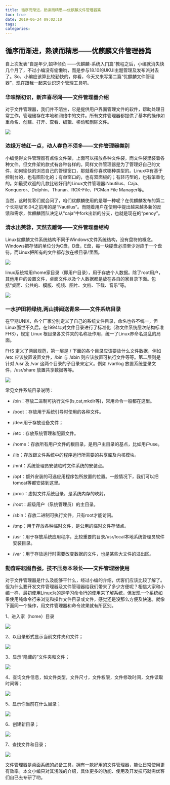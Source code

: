 ```yaml
---
title: 循序而渐进，熟读而精思——优麒麟文件管理器篇
toc: true
date: 2019-06-24 09:02:10
tags:
categories:
---
```






## 循序而渐进，熟读而精思——优麒麟文件管理器篇

自上次发表“自是年少,韶华倾负 ——优麒麟-系统入门篇”教程之后，小编就消失快几个月了，不过小编没有偷懒哟，而是参与18.10的UKUI主题管理及发布派对去了。So，小编应该算比较勤快的，你看，今天又来写第二篇“优麒麟文件管理器”，现在跟我一起来认识这个管理工具吧。


### 华味惭初识，新声喜尽闻——文件管理器介绍

对于文件管理器，我们并不陌生，它是提供用户界面管理文件的软件，帮助处理日常工作，管理储存在本地和网络中的文件。所有文件管理器都提供了基本的操作如重命名、创建、打开、查看、编辑、移动和删除文件。

![](http://www.ubuntukylin.com/upload/201811/1541910960206554.jpg)
### 浓绿万枝红一点，动人春色不须多——文件管理器类别

小编觉得文件管理器有点像文件架，上面可以摆放各种文件袋，而文件袋里装着各种文件。但文件架的款式有各种各样的。同样文件管理器是为了管理好自己的文件，如何愉快的浏览自己的管理窗口，那就看你喜欢哪种类型的。Linux中有基于控制台的，也有图形化的；有单窗口的，也有双面板的；有轻巧型的，也有笨重化的。如最受欢迎的几款比较好用的Linux文件管理器:Nautilus、Caja、Konqueror、Dolphin、Thunar、ROX-File、PCMan File Manager等。

当然，这时优客们就会问了，咱们优麒麟使用的是哪一种呢？在优麒麟发布的第二个长期版16.04之前用的是“Nautilus”。而随着用户在使用中提出越来越多新的反馈和需求，优麒麟团队决定从“caja”中fork出新的分支，也就是现在的“penoy”。
### 清水出芙蓉，天然去雕饰——文件管理器结构

Linux优麒麟文件系统结构不同于Windows文件系统结构，没有盘符的概念。Windows把存储的单位分为C盘，D盘，E盘，每一块硬盘必须至少对应于一个盘符。而Linux把所有的文件都存放在根目录/里面。

![](http://www.ubuntukylin.com/upload/201811/1541911000275209.png)

linux系统常用/home家目录（即用户目录），用于存放个人数据。除了root用户，其他用户的设置文件，桌面文件以及个人数据都是放在各自的家目录下面。包括“桌面、公共的、模版、视频、图片、文档、下载、音乐”等。

![](http://www.ubuntukylin.com/upload/201811/1541911035504246.png)
### 一水护田将绿绕,两山排闼送青来——文件系统目录

在早期UNIX，各个厂家分别定义了自己的系统文件目录，命名也各不统一，但Linux面世不久后，在1994年对文件目录进行了标准化（称文件系统层次结构标准FHS），规定 Linux 根目录各文件夹的名称及作用，统一了Linux界命名混乱的局面。

FHS 定义了两层规范，第一层是 / 下面的各个目录应该要放什么文件数据，例如 /etc 应该放置设置文件，/bin 与 /sbin 则应该放置可执行文件等等。第二层则是针对 /usr 及 /var 这两个目录的子目录来定义。例如 /var/log 放置系统登录文件，/usr/share 放置共享数据等等。

![](http://www.ubuntukylin.com/upload/201811/1541911061810851.png)

常见文件系统目录说明：

 * /bin：存放二进制可执行文件(ls,cat,mkdir等)，常用命令一般都在这里。

 * /boot：存放用于系统引导时使用的各种文件。

 * /dev:用于存放设备文件；

 * /etc：存放系统管理和配置文件。

 * /home：存放所有用户文件的根目录，是用户主目录的基点，比如用户use。

 * /lib：存放跟文件系统中的程序运行所需要的共享库及内核模块。

 * /mnt：系统管理员安装临时文件系统的安装点。

 * /opt：额外安装的可选应用程序包所放置的位置。一般情况下，我们可以把tomcat等都安装到这里。

 * /proc：虚拟文件系统目录，是系统内存的映射。

 * /root：超级用户（系统管理员）的主目录。

 * /sbin：存放二进制可执行文件，只有root才能访问。

 * /tmp：用于存放各种临时文件，是公用的临时文件存储点。

 * /usr：用于存放系统应用程序，比较重要的目录/usr/local本地系统管理员软件安装目录。

 * /var：用于存放运行时需要改变数据的文件，也是某些大文件的溢出区。
### 勤奋耕耘图自强，技不压身本领长——文件管理器使用

对于文件管理器是什么及能够干什么，经过小编的介绍，优客们应该比较了解了。但为什么要开发文件管理器及文件管理器给我们带来了多少方便呢？相信大家和小编一样，最初使用Linux为的是学习命令行的使用来了解系统，但发现一个系统如果使用纯命令行来浏览和操作文件目录或文件，感觉还是没那么方便及快速。就像下面同一个操作，用文件管理器和命令效果就有所区别。

1、进入家（home）目录

![](http://www.ubuntukylin.com/upload/201811/1541911080245334.jpg)

2、以目录形式显示当前文件夹和文件；

![](http://www.ubuntukylin.com/upload/201811/1541911100556922.jpg)

3、显示“隐藏的”文件夹和文件；

![](http://www.ubuntukylin.com/upload/201811/1541911117248174.jpg)

4、查询文件信息，如文件类型，文件尺寸，文件权限，文件修改时间，文件读取时间等；

![](http://www.ubuntukylin.com/upload/201811/1541911131925283.jpg)

5、显示你当前在什么目录；

![](http://www.ubuntukylin.com/upload/201811/1541911147959990.jpg)

6、创建新目录；

![](http://www.ubuntukylin.com/upload/201811/1541911165937310.jpg)

7、查找文件和目录；

![](http://www.ubuntukylin.com/upload/201811/1541911204657017.jpg)

文件管理器是桌面系统的必备工具，拥有一款好用的文件管理器，能让日常使用更有效率。本文小编只对其浅浅的介绍，具体更多的功能、使用及开发技巧就需优客们自已去专研了哟。
